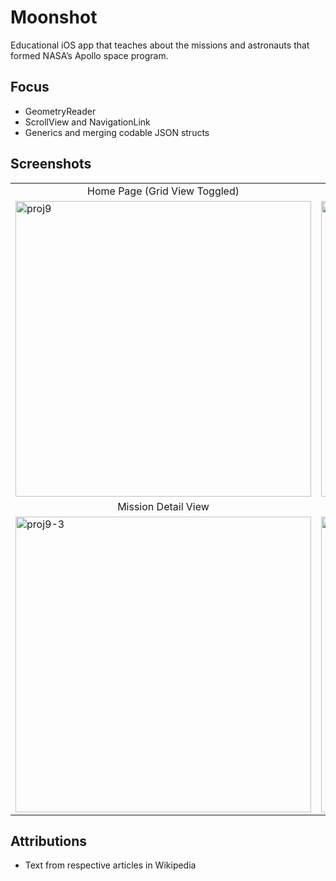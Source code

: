 # Moonshot
Educational iOS app that teaches about the missions and astronauts that formed NASA’s Apollo space program.

## Focus
* GeometryReader
* ScrollView and NavigationLink
* Generics and merging codable JSON structs

## Screenshots
<table>
  <tr>
    <td align="middle">Home Page (Grid View Toggled)</td>
    <td align="middle">Home Page (List View Toggled)</td>
  </tr>
  <tr>
    <td><img width="473" alt="proj9" src="https://user-images.githubusercontent.com/29722295/198856691-5e80b8e4-8ab6-4a7d-ad5a-a4d59e5e4b86.png"/></td>
    <td><img width="473" alt="proj9-2" src="https://user-images.githubusercontent.com/29722295/198856700-df093f25-7512-4060-adc6-e9128549b792.png"/></td>
  </tr>
  <tr>
    <td align="middle">Mission Detail View</td>
    <td align="middle">Vertical and Horizontal ScrollViews</td>
  </tr>
  <tr>
    <td><img width="473" alt="proj9-3" src="https://user-images.githubusercontent.com/29722295/198856704-0e09958c-cb0e-4c54-b430-82369ff83dee.png"/></td>
    <td><img width="473" alt="proj9-5" src="https://user-images.githubusercontent.com/29722295/198856709-d7bc04f6-ce29-4589-9aa0-565cbf48fdf3.png"/></td>
  </tr>
</table>

## Attributions
* Text from respective articles in Wikipedia 
